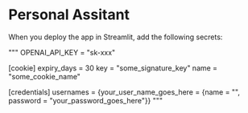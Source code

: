 # Personal Assitant

When you deploy the app in Streamlit, add the following secrets:


"""
OPENAI_API_KEY = "sk-xxx"

[cookie]
expiry_days = 30
key = "some_signature_key"
name = "some_cookie_name"

[credentials]
usernames = {your_user_name_goes_here = {name = "", password = "your_password_goes_here"}}
"""